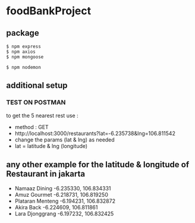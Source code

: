 # foodBankProject

## package 
``` 
$ npm express
$ npm axios
$ npm mongoose

$ npm nodemon
```
## additional setup

### TEST ON POSTMAN
to get the 5 nearest rest use :
* method : GET
* http://localhost:3000/restaurants?lat=-6.235738&lng=106.811542
* change the params (lat & lng) as needed 
* lat = latitude & lng (longitude)

## any other example for the latitude & longitude of Restaurant in jakarta
* Namaaz Dining -6.235330, 106.834331
* Amuz Gourmet -6.218731, 106.819250
* Plataran Menteng -6.194231, 106.832872
* Akira Back -6.224609, 106.811861
* Lara Djonggrang -6.197232, 106.832425
